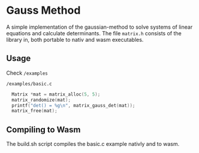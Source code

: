 # Gauss Method
A simple implementation of the gaussian-method to solve systems of linear equations and calculate determinants.
The file `matrix.h` consists of the library in, both portable to nativ and wasm executables.

## Usage
Check `/examples`

`/examples/basic.c`
```c
  Matrix *mat = matrix_alloc(5, 5);
  matrix_randomize(mat);
  printf("det() = %g\n", matrix_gauss_det(mat));
  matrix_free(mat);
```

## Compiling to Wasm
The build.sh script compiles the basic.c example nativly and to wasm. 
